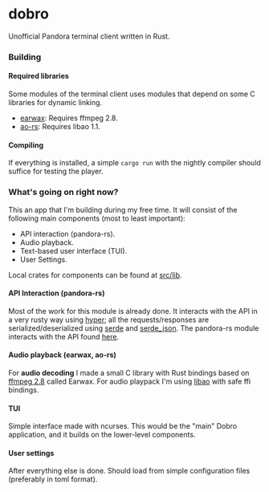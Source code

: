 # dobro
Unofficial Pandora terminal client written in Rust.

### Building

#### Required libraries

Some modules of the terminal client uses modules that depend on some C libraries for dynamic linking.

* [earwax][earwax]: Requires ffmpeg 2.8.
* [ao-rs][ao-rs]: Requires libao 1.1.

#### Compiling

If everything is installed, a simple `cargo run` with the nightly compiler should suffice for testing the player.

### What's going on right now?

This an app that I'm building during my free time. It will consist of the following main components (most to least important):

- API interaction (pandora-rs).
- Audio playback.
- Text-based user interface (TUI).
- User Settings.

Local crates for components can be found at [src/lib](https://github.com/DanielRS/dobro/tree/master/src/lib).

#### API Interaction (pandora-rs)
Most of the work for this module is already done. It interacts with the API in a very rusty way using [hyper][hyper]; all the requests/responses are serialized/deserialized using [serde][serde] and [serde_json][serde_json]. The pandora-rs module interacts with the API found [here](https://6xq.net/pandora-apidoc/json/).

#### Audio playback (earwax, ao-rs)
For **audio decoding** I made a small C library with Rust bindings based on [ffmpeg 2.8][ffmpeg] called Earwax. For audio playpack I'm using [libao][libao] with safe ffi bindings.

#### TUI
Simple interface made with ncurses. This would be the "main" Dobro application, and it builds on the lower-level components.

#### User settings
After everything else is done. Should load from simple configuration files (preferably in toml format).

[earwax]: https;//github.com/danielrs/earwax
[ao-rs]: https;//github.com/danielrs/ao-rs

[hyper]: https://github.com/hyperium/hyper
[serde]: https://github.com/serde-rs/serde
[serde_json]: https://github.com/serde-rs/json

[ffmpeg]: https://www.ffmpeg.org/
[libao]: https://www.xiph.org/ao/
